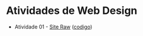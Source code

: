 # Atividades de Web Design

- Atividade 01 - [Site Raw](https://dvanael.github.io/webdesign-atividades/atividade-01/index.html)  ([codigo](https://dvanael.github.io/webdesign-atividades/atividade-01/index.html))

